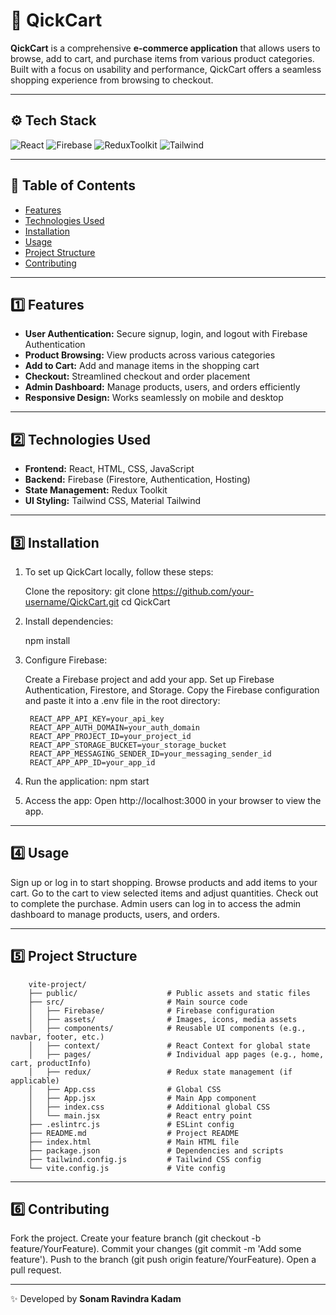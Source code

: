 # 🛒 QickCart

**QickCart** is a comprehensive **e-commerce application** that allows users to browse, add to cart, and purchase items from various product categories. Built with a focus on usability and performance, QickCart offers a seamless shopping experience from browsing to checkout.

---

## ⚙️ Tech Stack

![React](https://img.shields.io/badge/Frontend-React.js-blue)
![Firebase](https://img.shields.io/badge/Backend-Firebase-orange)
![ReduxToolkit](https://img.shields.io/badge/State_Management-Redux_Toolkit-purple)
![Tailwind](https://img.shields.io/badge/UI-Tailwind_CSS-38B2AC)

---

## 🧩 Table of Contents

- [Features](#features)
- [Technologies Used](#technologies-used)
- [Installation](#installation)
- [Usage](#usage)
- [Project Structure](#project-structure)
- [Contributing](#contributing)

---

## 1️⃣ Features

-  **User Authentication:** Secure signup, login, and logout with Firebase Authentication  
-  **Product Browsing:** View products across various categories  
-  **Add to Cart:** Add and manage items in the shopping cart  
-  **Checkout:** Streamlined checkout and order placement  
-  **Admin Dashboard:** Manage products, users, and orders efficiently  
-  **Responsive Design:** Works seamlessly on mobile and desktop  

---

## 2️⃣ Technologies Used

- **Frontend:** React, HTML, CSS, JavaScript  
- **Backend:** Firebase (Firestore, Authentication, Hosting)  
- **State Management:** Redux Toolkit  
- **UI Styling:** Tailwind CSS, Material Tailwind  

---

## 3️⃣ Installation

1. To set up QickCart locally, follow these steps:

    Clone the repository:
    git clone https://github.com/your-username/QickCart.git
    cd QickCart
   
3. Install dependencies:

   npm install
   
5. Configure Firebase:

    Create a Firebase project and add your app.
    Set up Firebase Authentication, Firestore, and Storage.
    Copy the Firebase configuration and paste it into a .env file in the root directory:

        REACT_APP_API_KEY=your_api_key
        REACT_APP_AUTH_DOMAIN=your_auth_domain
        REACT_APP_PROJECT_ID=your_project_id
        REACT_APP_STORAGE_BUCKET=your_storage_bucket
        REACT_APP_MESSAGING_SENDER_ID=your_messaging_sender_id
        REACT_APP_APP_ID=your_app_id

6. Run the application:
   npm start
   
7. Access the app:
   Open http://localhost:3000 in your browser to view the app.

---

## 4️⃣ Usage

 Sign up or log in to start shopping.
 Browse products and add items to your cart.
 Go to the cart to view selected items and adjust quantities.
 Check out to complete the purchase.
 Admin users can log in to access the admin dashboard to manage products, users, and orders.

---

## 5️⃣ Project Structure

        vite-project/
        ├── public/                    # Public assets and static files
        ├── src/                       # Main source code
        │   ├── Firebase/              # Firebase configuration
        │   ├── assets/                # Images, icons, media assets
        │   ├── components/            # Reusable UI components (e.g., navbar, footer, etc.)
        │   ├── context/               # React Context for global state
        │   ├── pages/                 # Individual app pages (e.g., home, cart, productInfo)
        │   ├── redux/                 # Redux state management (if applicable)
        │   ├── App.css                # Global CSS
        │   ├── App.jsx                # Main App component
        │   ├── index.css              # Additional global CSS
        │   └── main.jsx               # React entry point
        ├── .eslintrc.js               # ESLint config
        ├── README.md                  # Project README
        ├── index.html                 # Main HTML file
        ├── package.json               # Dependencies and scripts
        ├── tailwind.config.js         # Tailwind CSS config
        └── vite.config.js             # Vite config

---

## 6️⃣ Contributing

 Fork the project.
 Create your feature branch (git checkout -b feature/YourFeature).
 Commit your changes (git commit -m 'Add some feature').
 Push to the branch (git push origin feature/YourFeature).
 Open a pull request.

 ---

✨ Developed by **Sonam Ravindra Kadam**
    
